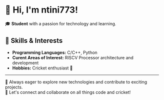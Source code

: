 # 👋 Hi, I'm ntini773!

🎓 **Student** with a passion for technology and learning.

## 🚀 Skills & Interests

- **Programming Languages:** C/C++, Python
- **Curent Areas of Interest:** RISCV Processor architecture and development
- **Hobbies:** Cricket enthusiast 🏏

---

🌱 Always eager to explore new technologies and contribute to exciting projects.  
💬 Let's connect and collaborate on all things code and cricket!

<!-- Update this section with your social links or favorite projects if you wish! -->
